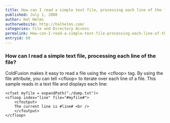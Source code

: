 ```yaml
---
title: How can I read a simple text file, processing each line of the file?
published: July 1, 2008
author: Hal Helms
authorwebsite: http://halhelms.com/
categories: File and Directory Access
permalink: How-can-I-read-a-simple-text-file-processing-each-line-of-the-file.html
entryid: 60
---
```


<h3>How can I read a simple text file, processing each line of the file?</h3>

<p>
ColdFusion makes it easy to read a file using the &lt;cfloop&gt; tag. By using the file attribute, you can tell &lt;cfloop&gt; to iterate over each line of a file. This sample reads in a text file and displays each line:
</p>

<pre><code class="language-markup">&lt;cfset myfile = expandPath(&quot;./dump.txt&quot;)&gt;
&lt;cfloop index=&quot;line&quot; file=&quot;#myfile#&quot;&gt;
	&lt;cfoutput&gt;
	The current line is #line# &lt;br /&gt;
	&lt;/cfoutput&gt;
&lt;/cfloop&gt;
</code></pre>



